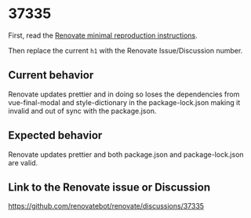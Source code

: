 # 37335

First, read the [Renovate minimal reproduction instructions](https://github.com/renovatebot/renovate/blob/main/docs/development/minimal-reproductions.md).

Then replace the current `h1` with the Renovate Issue/Discussion number.

## Current behavior

Renovate updates prettier and in doing so loses the dependencies from vue-final-modal and style-dictionary in the package-lock.json making it invalid and out of sync with the package.json.

## Expected behavior

Renovate updates prettier and both package.json and package-lock.json are valid.

## Link to the Renovate issue or Discussion

https://github.com/renovatebot/renovate/discussions/37335
